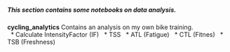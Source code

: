 ##### This section contains some notebooks on data analysis.

**cycling_analytics** Contains an analysis on my own bike training. </br>
&nbsp; * Calculate IntensityFactor (IF)
&nbsp; * TSS
&nbsp; * ATL (Fatigue)
&nbsp; * CTL (Fitnes)
&nbsp; * TSB (Freshness)